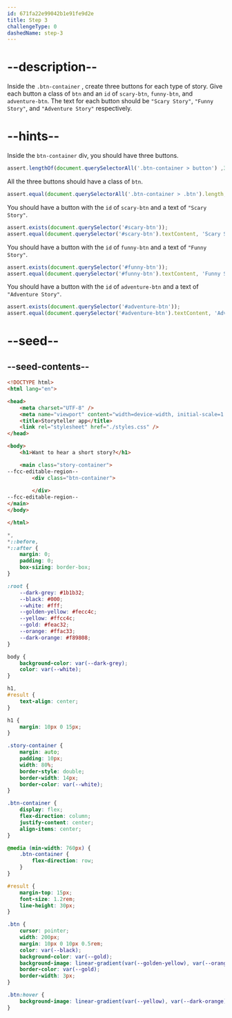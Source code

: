 ```yaml
---
id: 671fa22e99042b1e91fe9d2e
title: Step 3
challengeType: 0
dashedName: step-3
---
```


# --description--

Inside the `.btn-container` , create three buttons for each type of story. Give each button a class of `btn` and an `id` of `scary-btn`, `funny-btn`, and `adventure-btn`. The text for each button should be `"Scary Story"`, `"Funny Story"`, and `"Adventure Story"` respectively.

# --hints--

Inside the `btn-container` div, you should have three buttons.

```js
assert.lengthOf(document.querySelectorAll('.btn-container > button') ,3);
```

All the three buttons should have a class of `btn`.

```js
assert.equal(document.querySelectorAll('.btn-container > .btn').length, 3);
```

You should have a button with the `id` of `scary-btn` and a text of `"Scary Story"`.

```js
assert.exists(document.querySelector('#scary-btn'));
assert.equal(document.querySelector('#scary-btn').textContent, 'Scary Story');
```

You should have a button with the `id` of `funny-btn` and a text of `"Funny Story"`.

```js
assert.exists(document.querySelector('#funny-btn'));
assert.equal(document.querySelector('#funny-btn').textContent, 'Funny Story');
```

You should have a button with the `id` of `adventure-btn` and a text of `"Adventure Story"`.

```js
assert.exists(document.querySelector('#adventure-btn'));
assert.equal(document.querySelector('#adventure-btn').textContent, 'Adventure Story');
```

# --seed--

## --seed-contents--

```html
<!DOCTYPE html>
<html lang="en">

<head>
    <meta charset="UTF-8" />
    <meta name="viewport" content="width=device-width, initial-scale=1.0" />
    <title>Storyteller app</title>
    <link rel="stylesheet" href="./styles.css" />
</head>

<body>
    <h1>Want to hear a short story?</h1>

    <main class="story-container">
--fcc-editable-region--
        <div class="btn-container">
                
        </div>
--fcc-editable-region--
</main>
</body>

</html>
```

```css
*,
*::before,
*::after {
    margin: 0;
    padding: 0;
    box-sizing: border-box;
}

:root {
    --dark-grey: #1b1b32;
    --black: #000;
    --white: #fff;
    --golden-yellow: #fecc4c;
    --yellow: #ffcc4c;
    --gold: #feac32;
    --orange: #ffac33;
    --dark-orange: #f89808;
}

body {
    background-color: var(--dark-grey);
    color: var(--white);
}

h1,
#result {
    text-align: center;
}

h1 {
    margin: 10px 0 15px;
}

.story-container {
    margin: auto;
    padding: 10px;
    width: 80%;
    border-style: double;
    border-width: 14px;
    border-color: var(--white);
}

.btn-container {
    display: flex;
    flex-direction: column;
    justify-content: center;
    align-items: center;
}

@media (min-width: 760px) {
    .btn-container {
        flex-direction: row;
    }
}

#result {
    margin-top: 15px;
    font-size: 1.2rem;
    line-height: 30px;
}

.btn {
    cursor: pointer;
    width: 200px;
    margin: 10px 0 10px 0.5rem;
    color: var(--black);
    background-color: var(--gold);
    background-image: linear-gradient(var(--golden-yellow), var(--orange));
    border-color: var(--gold);
    border-width: 3px;
}

.btn:hover {
    background-image: linear-gradient(var(--yellow), var(--dark-orange));
}
```
